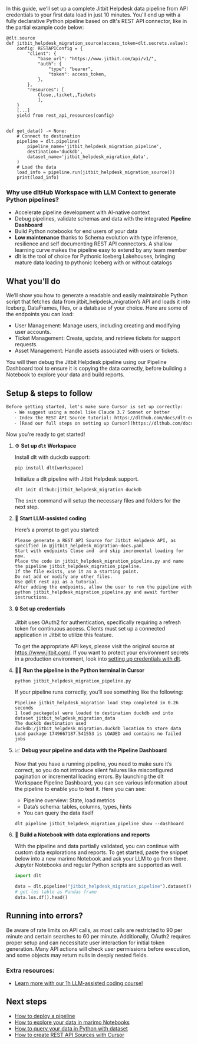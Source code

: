 In this guide, we'll set up a complete Jitbit Helpdesk data pipeline from API credentials to your first data load in just 10 minutes. You'll end up with a fully declarative Python pipeline based on dlt's REST API connector, like in the partial example code below:

```python-outcome
@dlt.source
def jitbit_helpdesk_migration_source(access_token=dlt.secrets.value):
    config: RESTAPIConfig = {
        "client": {
            "base_url": "https://www.jitbit.com/api/v1/",
            "auth": {
                "type": "bearer",
                "token": access_token,
            },
        },
        "resources": [
            Close,,ticket,,Tickets
            ],
    }
    [...]
    yield from rest_api_resources(config)


def get_data() -> None:
    # Connect to destination
    pipeline = dlt.pipeline(
        pipeline_name='jitbit_helpdesk_migration_pipeline',
        destination='duckdb',
        dataset_name='jitbit_helpdesk_migration_data', 
    )
    # Load the data
    load_info = pipeline.run(jitbit_helpdesk_migration_source())
    print(load_info) 
```

### Why use dltHub Workspace with LLM Context to generate Python pipelines?

- Accelerate pipeline development with AI-native context
- Debug pipelines, validate schemas and data with the integrated **Pipeline Dashboard**
- Build Python notebooks for end users of your data
- **Low maintenance** thanks to Schema evolution with type inference, resilience and self documenting REST API connectors. A shallow learning curve makes the pipeline easy to extend by any team member
- dlt is the tool of choice for Pythonic Iceberg Lakehouses, bringing mature data loading to pythonic Iceberg with or without catalogs

## What you’ll do

We’ll show you how to generate a readable and easily maintainable Python script that fetches data from jitbit_helpdesk_migration’s API and loads it into Iceberg, DataFrames, files, or a database of your choice. Here are some of the endpoints you can load:

- User Management: Manage users, including creating and modifying user accounts.
- Ticket Management: Create, update, and retrieve tickets for support requests.
- Asset Management: Handle assets associated with users or tickets.

You will then debug the Jitbit Helpdesk pipeline using our Pipeline Dashboard tool to ensure it is copying the data correctly, before building a Notebook to explore your data and build reports.

## Setup & steps to follow

```default
Before getting started, let's make sure Cursor is set up correctly:
   - We suggest using a model like Claude 3.7 Sonnet or better
   - Index the REST API Source tutorial: https://dlthub.com/docs/dlt-ecosystem/verified-sources/rest_api/ and add it to context as **@dlt rest api**
   - [Read our full steps on setting up Cursor](https://dlthub.com/docs/dlt-ecosystem/llm-tooling/cursor-restapi#23-configuring-cursor-with-documentation)
```

Now you're ready to get started!

1. ⚙️ **Set up `dlt` Workspace**
    
    Install dlt with duckdb support:
    ```shell
    pip install dlt[workspace]
    ```

    Initialize a dlt pipeline with Jitbit Helpdesk support.
    ```shell
    dlt init dlthub:jitbit_helpdesk_migration duckdb
    ```

    The `init` command will setup the necessary files and folders for the next step.
    
2. 🤠 **Start LLM-assisted coding**
    
    Here’s a prompt to get you started:
    
    ```prompt
    Please generate a REST API Source for Jitbit Helpdesk API, as specified in @jitbit_helpdesk_migration-docs.yaml 
    Start with endpoints Close and  and skip incremental loading for now. 
    Place the code in jitbit_helpdesk_migration_pipeline.py and name the pipeline jitbit_helpdesk_migration_pipeline. 
    If the file exists, use it as a starting point. 
    Do not add or modify any other files. 
    Use @dlt rest api as a tutorial. 
    After adding the endpoints, allow the user to run the pipeline with python jitbit_helpdesk_migration_pipeline.py and await further instructions.
    ```

    
3. 🔒 **Set up credentials** 
    
    Jitbit uses OAuth2 for authentication, specifically requiring a refresh token for continuous access. Clients must set up a connected application in Jitbit to utilize this feature.
    
    To get the appropriate API keys, please visit the original source at https://www.jitbit.com/.
    If you want to protect your environment secrets in a production environment, look into [setting up credentials with dlt](https://dlthub.com/docs/walkthroughs/add_credentials).
    
4. 🏃‍♀️ **Run the pipeline in the Python terminal in Cursor**
    
    ```shell
    python jitbit_helpdesk_migration_pipeline.py
    ```
    
    If your pipeline runs correctly, you’ll see something like the following:
    
    ```shell
    Pipeline jitbit_helpdesk_migration load step completed in 0.26 seconds
    1 load package(s) were loaded to destination duckdb and into dataset jitbit_helpdesk_migration_data
    The duckdb destination used duckdb:/jitbit_helpdesk_migration.duckdb location to store data
    Load package 1749667187.541553 is LOADED and contains no failed jobs
    ```
    
5. 📈 **Debug your pipeline and data with the Pipeline Dashboard**

    Now that you have a running pipeline, you need to make sure it’s correct, so you do not introduce silent failures like misconfigured pagination or incremental loading errors. By launching the dlt Workspace Pipeline Dashboard, you can see various information about the pipeline to enable you to test it. Here you can see:
    - Pipeline overview: State, load metrics
    - Data’s schema: tables, columns, types, hints
    - You can query the data itself
    
    ```shell
    dlt pipeline jitbit_helpdesk_migration_pipeline show --dashboard
    ```
    
6. 🐍 **Build a Notebook with data explorations and reports**

    With the pipeline and data partially validated, you can continue with custom data explorations and reports. To get started, paste the snippet below into a new marimo Notebook and ask your LLM to go from there. Jupyter Notebooks and regular Python scripts are supported as well.

    
    ```python
    import dlt

   data = dlt.pipeline("jitbit_helpdesk_migration_pipeline").dataset()
   # get los table as Pandas frame
   data.los.df().head()
    ```

## Running into errors?

Be aware of rate limits on API calls, as most calls are restricted to 90 per minute and certain searches to 60 per minute. Additionally, OAuth2 requires proper setup and can necessitate user interaction for initial token generation. Many API actions will check user permissions before execution, and some objects may return nulls in deeply nested fields.

### Extra resources:

- [Learn more with our 1h LLM-assisted coding course!](https://www.youtube.com/watch?v=GGid70rnJuM)

## Next steps

- [How to deploy a pipeline](https://dlthub.com/docs/walkthroughs/deploy-a-pipeline)
- [How to explore your data in marimo Notebooks](https://dlthub.com/docs/general-usage/dataset-access/marimo)
- [How to query your data in Python with dataset](https://dlthub.com/docs/general-usage/dataset-access/dataset)
- [How to create REST API Sources with Cursor](https://dlthub.com/docs/dlt-ecosystem/llm-tooling/cursor-restapi)